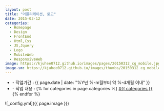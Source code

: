 ```yaml
---
layout: post
title: "어플리케이션, 로고"
date: 2015-03-12
categories:
  - Homepage
  - Design
  - FrontEnd
  - Html,Css
  - JS,Jquery
  - Logo
  - MobileWeb
  - ResponsiveWeb
image: https://kjuhee0712.github.io/images/pages/20150312_cg_mobile.jpg
image-sm: https://kjuhee0712.github.io/images/thumbs/20150312_cg_mobile.jpg
---
```


<ul class="inform">
	<li class="preview__date" itemprop="datePublished" datetime="{{ page.date | date_to_xmlschema }}">- 작업기간 : {{ page.date | date: "%Y년 %-m월부터 약 %-d개월 이내" }}</li>
	<li class="preview__catetory" itemprop="catetory">- 작업 내용 :
		{% for categories in page.categories %}
           <a href="/category/{{ categories }}/">#{{ categories }}</a>     
      	{% endfor %}</li>
</ul>

![_config.yml]({{ page.image }})


